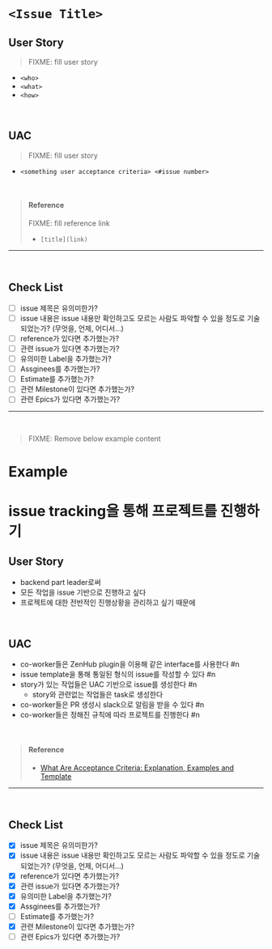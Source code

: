 # `<Issue Title>`

## User Story
> FIXME: fill user story
* `<who>`
* `<what>`
* `<how>`

<br>

## UAC
> FIXME: fill user story
* `<something user acceptance criteria> <#issue number>`

<br>

> #### Reference
> FIXME: fill reference link
> * `[title](link)`

---

<br>

## Check List
- [ ] issue 제목은 유의미한가?
- [ ] issue 내용은 issue 내용만 확인하고도 모르는 사람도 파악할 수 있을 정도로 기술되었는가? (무엇을, 언제, 어디서...)
- [ ] reference가 있다면 추가했는가?
- [ ] 관련 issue가 있다면 추가했는가?
- [ ] 유의미한 Label을 추가했는가?
- [ ] Assginees를 추가했는가?
- [ ] Estimate를 추가했는가?
- [ ] 관련 Milestone이 있다면 추가했는가?
- [ ] 관련 Epics가 있다면 추가했는가?

---

<br>

> FIXME: Remove below example content
# Example

# issue tracking을 통해 프로젝트를 진행하기

## User Story
* backend part leader로써
* 모든 작업을 issue 기반으로 진행하고 싶다
* 프로젝트에 대한 전반적인 진행상황을 관리하고 싶기 때문에

<br>

## UAC
* co-worker들은 ZenHub plugin을 이용해 같은 interface를 사용한다 #n
* issue template을 통해 통일된 형식의 issue를 작성할 수 있다 #n
* story가 있는 작업들은 UAC 기반으로 issue를 생성한다 #n
   * story와 관련없는 작업들은 task로 생성한다
* co-worker들은 PR 생성시 slack으로 알림을 받을 수 있다 #n 
* co-worker들은 정해진 규칙에 따라 프로젝트를 진행한다 #n

<br>

> #### Reference
> * [What Are Acceptance Criteria: Explanation, Examples and Template](https://existek.com/blog/what-are-acceptance-criteria/)

---

<br>

## Check List
- [x] issue 제목은 유의미한가?
- [x] issue 내용은 issue 내용만 확인하고도 모르는 사람도 파악할 수 있을 정도로 기술되었는가? (무엇을, 언제, 어디서...)
- [x] reference가 있다면 추가했는가?
- [x] 관련 issue가 있다면 추가했는가?
- [x] 유의미한 Label을 추가했는가?
- [x] Assginees를 추가했는가?
- [ ] Estimate를 추가했는가?
- [x] 관련 Milestone이 있다면 추가했는가?
- [ ] 관련 Epics가 있다면 추가했는가?
